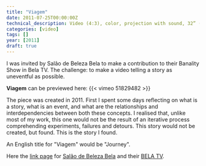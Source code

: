 ```yaml
---
title: "Viagem"
date: 2011-07-25T00:00:00Z
technical_description: Video (4:3), color, projection with sound, 32” (loop)
categories: [video]
tags: []
year: [2011]
draft: true
---
```


I was invited by Salão de Beleza Bela to make a contribution to their Banality Show in Bela TV. The challenge: to make a video telling a story as uneventful as possible.
<!--more-->

**Viagem** can be previewed here:
{{< vimeo 51829482 >}}

The piece was created in 2011. First I spent some days reflecting on what is a story, what is an event, and what are the relationships and interdependencies between both these concepts. I realised that, unlike most of my work, this one would not be the result of an iterative process comprehending experiments, failures and detours.
This story would not be created, but found. This is the story I found.

An English title for "Viagem" would be "Journey".

Here the [link page][3] for [Salão de Beleza Bela][1] and their [BELA TV][2].

[1]: http://alebazeleb.blogspot.com
[2]: https://vimeo.com/alebazeleb
[3]: https://www.facebook.com/pages/BELA-TV/166857643423490
